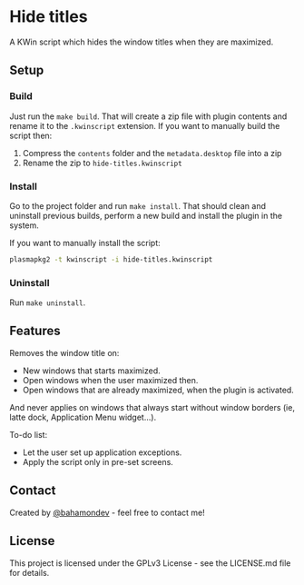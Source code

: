 # Hide titles

A KWin script which hides the window titles when they are maximized.

## Setup

### Build

Just run the `make build`. That will create a zip file with plugin contents and rename it to the `.kwinscript` extension.
If you want to manually build the script then:

1. Compress the `contents` folder and the `metadata.desktop` file into a zip
2. Rename the zip to `hide-titles.kwinscript`

### Install

Go to the project folder and run `make install`. That should clean and uninstall previous builds, perform a new build and install the plugin in the system.

If you want to manually install the script:

```sh
plasmapkg2 -t kwinscript -i hide-titles.kwinscript
```

### Uninstall

Run `make uninstall`.

## Features

Removes the window title on:

* New windows that starts maximized.
* Open windows when the user maximized then.
* Open windows that are already maximized, when the plugin is activated.

And never applies on windows that always start without window borders (ie, latte dock, Application Menu widget...).

To-do list:

* Let the user set up application exceptions.
* Apply the script only in pre-set screens.

## Contact

Created by [@bahamondev](https://bahamonde.dev) - feel free to contact me!

## License

This project is licensed under the GPLv3 License - see the LICENSE.md file for details.
